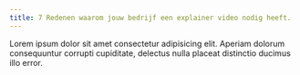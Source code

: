 ```yaml
---
title: 7 Redenen waarom jouw bedrijf een explainer video nodig heeft. 
---
```


Lorem ipsum dolor sit amet consectetur adipisicing elit. Aperiam dolorum consequuntur corrupti cupiditate, delectus nulla placeat distinctio ducimus illo error.
